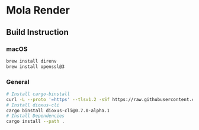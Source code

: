 # Mola Render

## Build Instruction

### macOS

```bash
brew install direnv
brew install openssl@3
```

### General

```bash
# Install cargo-binstall
curl -L --proto '=https' --tlsv1.2 -sSf https://raw.githubusercontent.com/cargo-bins/cargo-binstall/main/install-from-binstall-release.sh | bash
# Install dioxus-cli
cargo binstall dioxus-cli@0.7.0-alpha.1
# Install Dependencies
cargo install --path .
```
